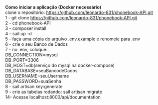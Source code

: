 <b>Como iniciar a aplicação (Docker necessário)</b><br>
clone o repositório: https://github.com/leonardo-831/phonebook-API.git<br>
1 - git clone https://github.com/leonardo-831/phonebook-API.git<br> 
2 - cd phonebook-API<br>
3 - composer install<br>
4 - sail up -d<br>
5 - faça uma cópia do arquivo .env.example e renomeie para .env<br>
6 - crie o seu Banco de Dados<br>
7 - no .env, coloque:<br>
DB_CONNECTION=mysql<br>
DB_PORT=3306<br>
DB_HOST=db(serviço do mysql na docker-compose)<br>
DB_DATABASE=seuBancodeDados<br>
DB_USERNAME=seuUsername<br>
DB_PASSWORD=suaSenha<br>
8 - sail artisan key:generate<br>
9 - crie as tabelas rodando: sail artisan migrate<br>
14- Acesse localhost:8000/api/documentation<br>
